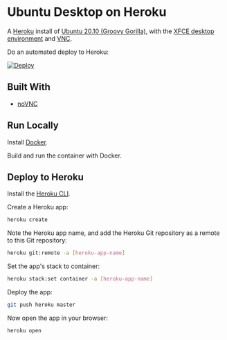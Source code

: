 # Ubuntu Desktop on Heroku

A [Heroku](https://www.heroku.com/) install of [Ubuntu 20.10 (Groovy Gorilla)](https://releases.ubuntu.com/20.10/), with the [XFCE desktop environment](https://www.xfce.org/) and [VNC](https://en.wikipedia.org/wiki/Virtual_Network_Computing).

Do an automated deploy to Heroku:

[![Deploy](https://www.herokucdn.com/deploy/button.svg)](https://heroku.com/deploy/https://github.com/Pranav18262/ubuntu-desktop-on-heroku)

## Built With

- [noVNC](https://novnc.com/)

## Run Locally

Install [Docker](https://docs.docker.com).

Build and run the container with Docker.

## Deploy to Heroku

Install the [Heroku CLI](https://devcenter.heroku.com/articles/heroku-cli).

Create a Heroku app:
```bash
heroku create
```

Note the Heroku app name, and add the Heroku Git repository as a remote to this Git repository:
```bash
heroku git:remote -a [heroku-app-name]
```

Set the app's stack to container:
```bash
heroku stack:set container -a [heroku-app-name]
```

Deploy the app:
```bash
git push heroku master
```

Now open the app in your browser:
```bash
heroku open
```
